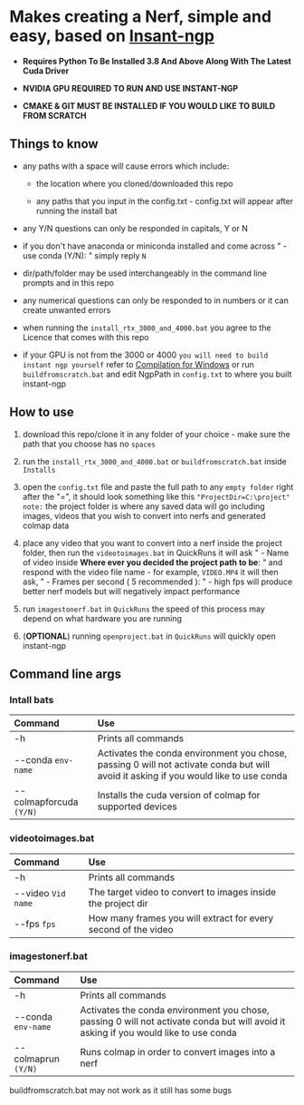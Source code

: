 # **Makes creating a Nerf, simple and easy**, based on [Insant-ngp](https://github.com/NVlabs/instant-ngp)

- **Requires Python To Be Installed 3.8 And Above Along With The Latest Cuda Driver**

-  **NVIDIA GPU REQUIRED TO RUN AND USE INSTANT-NGP**
  
- **CMAKE & GIT MUST BE INSTALLED IF YOU WOULD LIKE TO BUILD FROM SCRATCH** 

## **Things to know**
- any paths with a space will cause errors which include:
  - the location where you cloned/downloaded this repo
    
  - any paths that you input in the config.txt - config.txt will appear after running the install bat
    
- any Y/N questions can only be responded in capitals, Y or N
  
- if you don't have anaconda or miniconda installed and come across " - use conda (Y/N): " simply reply `N`
  
- dir/path/folder may be used interchangeably in the command line prompts and in this repo
  
- any numerical questions can only be responded to in numbers or it can create unwanted errors
  
- when running the `install_rtx_3000_and_4000.bat` you agree to the Licence that comes with this repo
  
- if your GPU is not from the 3000 or 4000 `you will need to build instant ngp yourself` refer to [Compilation for Windows](https://github.com/NVlabs/instant-ngp#compilation:~:text=Compilation,config%20RelWithDebInfo%20%2Dj) or run `buildfromscratch.bat` and edit NgpPath in `config.txt` to where you built instant-ngp


## **How to use**
1. download this repo/clone it in any folder of your choice - make sure the path that you choose has no `spaces`
   
2. run the `install_rtx_3000_and_4000.bat` or `buildfromscratch.bat` inside `Installs`
   
3. open the `config.txt` file and paste the full path to any `empty folder` right after the "=", it should look something like this `"ProjectDir=C:\project"` `note:` the project folder is where any saved data will go including images, videos that you wish to convert into nerfs and generated colmap data
   
4. place any video that you want to convert into a nerf inside the project folder, then run the `videotoimages.bat` in QuickRuns it will ask " - Name of video inside **Where ever you decided the project path to be**: " and respond with the video file name - for example, `VIDEO.MP4` it will then ask, " - Frames per second ( 5 recommended ): " - high fps will produce better nerf models but will negatively impact performance
   
5. run `imagestonerf.bat` in `QuickRuns` the speed of this process may depend on what hardware you are running
    
6. (**OPTIONAL**) running `openproject.bat` in `QuickRuns` will quickly open instant-ngp


## **Command line args**
### Intall bats
| Command                 | Use                                                      |
| :---------------------- | :------------------------------------------------------- |
| -h                      | Prints all commands                                      |
| --conda  `env-name`     | Activates the conda environment you chose, passing 0 will not activate conda but will avoid it asking if you would like to use conda|
| --colmapforcuda `(Y/N)` | Installs the cuda version of colmap for supported devices|
### videotoimages.bat
| Command                 | Use                                                      |
| :---------------------- | :------------------------------------------------------- |
| -h                      | Prints all commands                                      |
| --video  `Vid name`     | The target video to convert to images inside the project dir|
| --fps `fps`             | How many frames you will extract for every second of the video|
### imagestonerf.bat
| Command                 | Use                                                      |
| :---------------------- | :------------------------------------------------------- |
| -h                      | Prints all commands                                      |
| --conda  `env-name`     | Activates the conda environment you chose, passing 0 will not activate conda but will avoid it asking if you would like to use conda|
| --colmaprun `(Y/N)`    | Runs colmap in order to convert images into a nerf       |



buildfromscratch.bat may not work as it still has some bugs

